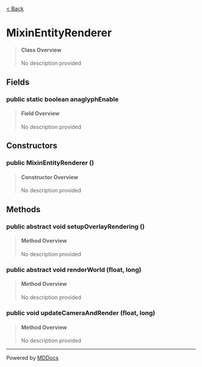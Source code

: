 [< Back](README.md)
# MixinEntityRenderer #
>#### Class Overview ####
>No description provided
## Fields ##
### public static boolean anaglyphEnable ###
>#### Field Overview ####
>No description provided
>
## Constructors ##
### public MixinEntityRenderer () ###
>#### Constructor Overview ####
>No description provided
>
## Methods ##
### public abstract void setupOverlayRendering () ###
>#### Method Overview ####
>No description provided
>
### public abstract void renderWorld (float, long) ###
>#### Method Overview ####
>No description provided
>
### public void updateCameraAndRender (float, long) ###
>#### Method Overview ####
>No description provided
>

---
Powered by [MDDocs](https://github.com/VRCube/MDDocs)